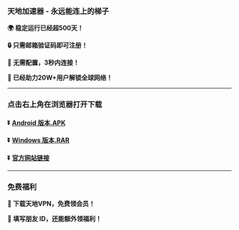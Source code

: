 ### 天地加速器 - 永远能连上的梯子
**:earth_africa: 稳定运行已经超500天！**

**:lock: 只需邮箱验证码即可注册！**

**:rocket: 无需配置，3秒内连接！**

**:man: 已经助力20W+用户解锁全球网络！**

---
### 点击右上角在浏览器打开下载
#### :arrow_double_down: [Android 版本.APK](http://38.47.117.14:11312/down/49fMV2aueUSd.apk)
#### :arrow_double_down: [Windows 版本.RAR](http://38.47.117.14:11312/down/pmpZhhNK4jxp.rar)
#### :arrow_double_down: [官方网站链接](https://www.tiandiapp.com)
---
### 免费福利
**:gift: 下载天地VPN，免费领会员！**

**:gift: 填写朋友 ID，还能额外领福利！**
